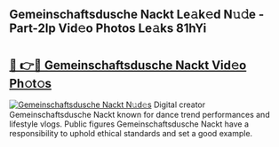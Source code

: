 ## Gemeinschaftsdusche Nackt Le𝚊k𝚎d N𝚞𝚍e - Part-2lp Vid𝚎o Photos Le𝚊ks 81hYi

# <h2><a href="http://fb33k7.evod.top/?m=Gemeinschaftsdusche+Nackt">🔗 👉🔴 Gemeinschaftsdusche Nackt Vid𝚎o Ph𝚘t𝚘s</a></h2>

[![Gemeinschaftsdusche Nackt N𝚞d𝚎s](https://i.imgur.com/8V9OHl7.gif)](http://fb33k7.evod.top/?m=Gemeinschaftsdusche+Nackt)
Digital creator Gemeinschaftsdusche Nackt known for dance trend performances and lifestyle vlogs. Public figures Gemeinschaftsdusche Nackt have a responsibility to uphold ethical standards and set a good example. 
